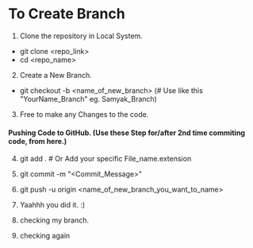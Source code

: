 # To Create Branch

1. Clone the repository in Local System.

- git clone <repo_link>
- cd <repo_name>

2. Create a New Branch.

- git checkout -b <name_of_new_branch> (# Use like this "YourName_Branch" eg. Samyak_Branch)

3. Free to make any Changes to the code.

#### Pushing Code to GitHub. (Use these Step for/after 2nd time commiting code, from here.)

4. git add . # Or Add your specific File_name.extension

5. git commit -m "<Commit_Message>"

6. git push -u origin <name_of_new_branch_you_want_to_name>

7. Yaahhh you did it. :)

8. checking my branch.

9. checking again

